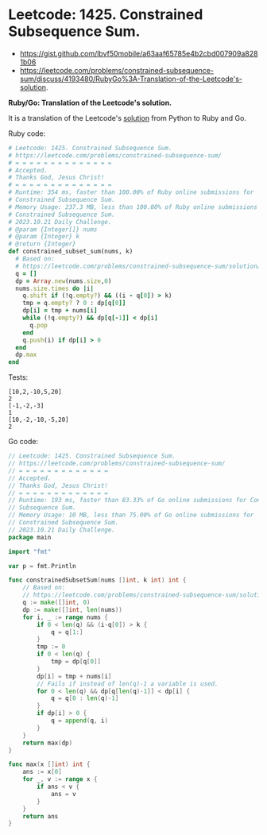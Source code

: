 # Leetcode: 1425. Constrained Subsequence Sum.

- https://gist.github.com/lbvf50mobile/a63aaf65785e4b2cbd007909a8281b06
- https://leetcode.com/problems/constrained-subsequence-sum/discuss/4193480/RubyGo%3A-Translation-of-the-Leetcode's-solution.

**Ruby/Go: Translation of the Leetcode's solution.**

It is a translation of the Leetcode's [solution](https://leetcode.com/problems/constrained-subsequence-sum/solution/) from Python to Ruby and Go.

Ruby code:
```Ruby
# Leetcode: 1425. Constrained Subsequence Sum.
# https://leetcode.com/problems/constrained-subsequence-sum/
# = = = = = = = = = = = = = =
# Accepted.
# Thanks God, Jesus Christ!
# = = = = = = = = = = = = = =
# Runtime: 354 ms, faster than 100.00% of Ruby online submissions for
# Constrained Subsequence Sum.
# Memory Usage: 237.3 MB, less than 100.00% of Ruby online submissions for
# Constrained Subsequence Sum.
# 2023.10.21 Daily Challenge.
# @param {Integer[]} nums
# @param {Integer} k
# @return {Integer}
def constrained_subset_sum(nums, k)
  # Based on:
  # https://leetcode.com/problems/constrained-subsequence-sum/solution/
  q = []  
  dp = Array.new(nums.size,0)
  nums.size.times do |i|
    q.shift if (!q.empty?) && ((i - q[0]) > k)
    tmp = q.empty? ? 0 : dp[q[0]]
    dp[i] = tmp + nums[i]
    while (!q.empty?) && dp[q[-1]] < dp[i]
      q.pop
    end
    q.push(i) if dp[i] > 0
  end
  dp.max
end
```

Tests:
```
[10,2,-10,5,20]
2
[-1,-2,-3]
1
[10,-2,-10,-5,20]
2
```

Go code:
```Go
// Leetcode: 1425. Constrained Subsequence Sum.
// https://leetcode.com/problems/constrained-subsequence-sum/
// = = = = = = = = = = = = =
// Accepted.
// Thanks God, Jesus Christ!
// = = = = = = = = = = = = =
// Runtime: 193 ms, faster than 83.33% of Go online submissions for Constrained
// Subsequence Sum.
// Memory Usage: 10 MB, less than 75.00% of Go online submissions for
// Constrained Subsequence Sum.
// 2023.10.21 Daily Challenge.
package main

import "fmt"

var p = fmt.Println

func constrainedSubsetSum(nums []int, k int) int {
	// Based on:
	// https://leetcode.com/problems/constrained-subsequence-sum/solution/
	q := make([]int, 0)
	dp := make([]int, len(nums))
	for i, _ := range nums {
		if 0 < len(q) && (i-q[0]) > k {
			q = q[1:]
		}
		tmp := 0
		if 0 < len(q) {
			tmp = dp[q[0]]
		}
		dp[i] = tmp + nums[i]
		// Fails if instead of len(q)-1 a variable is used.
		for 0 < len(q) && dp[q[len(q)-1]] < dp[i] {
			q = q[0 : len(q)-1]
		}
		if dp[i] > 0 {
			q = append(q, i)
		}
	}
	return max(dp)
}

func max(x []int) int {
	ans := x[0]
	for _, v := range x {
		if ans < v {
			ans = v
		}
	}
	return ans
}
```
